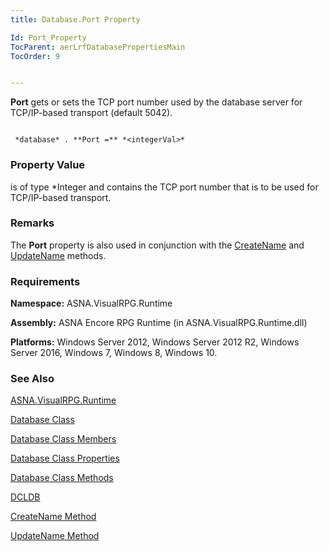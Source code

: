 ```yaml
---
title: Database.Port Property

Id: Port_Property
TocParent: aerLrfDatabasePropertiesMain
TocOrder: 9


---
```


**Port** gets or sets the TCP port number used by the database server for TCP/IP-based transport (default 5042). 

```

 *database* . **Port =** *<integerVal>* 
```

### Property Value
***<integerVal>*** is of type *Integer and contains the TCP port number that is to be used for TCP/IP-based transport. 

### Remarks
The **Port** property is also used in conjunction with the [CreateName](CreateName_Method.html) and [UpdateName](UpdateName_Method.html) methods. 

### Requirements
**Namespace:** ASNA.VisualRPG.Runtime 

**Assembly:** ASNA Encore RPG Runtime (in ASNA.VisualRPG.Runtime.dll) 

**Platforms:** Windows Server 2012, Windows Server 2012 R2, Windows Server 2016, Windows 7, Windows 8, Windows 10. 

### See Also
[ASNA.VisualRPG.Runtime](ecrLrfRuntimeNamespace.html)

[Database Class](Date_Formats.html)

[Database Class Members](ecrLrfDatabasePropertiesMain.html)

[Database Class Properties](ecrLrfDatabasePropertiesMain.html)

[Database Class Methods](ecrLrfDatabaseMethods.html)

[DCLDB](DCLDB.html)

[CreateName Method](CreateName_Method.html)

[UpdateName Method](UpdateName_Method.html) 

